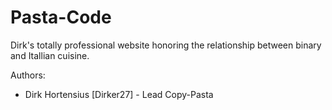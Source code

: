 Pasta-Code
==========

Dirk's totally professional website honoring the relationship between binary and Itallian cuisine.

Authors:
  - Dirk Hortensius [Dirker27] - Lead Copy-Pasta

